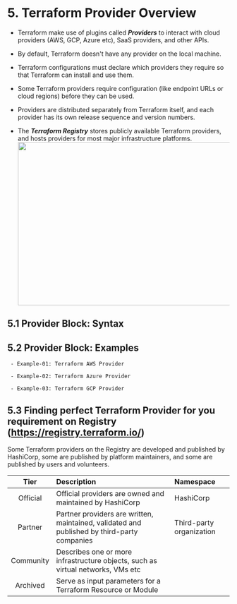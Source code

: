 # 5. Terraform Provider Overview
  - Terraform make use of plugins called <i><b>Providers</i></b> to interact with cloud providers (AWS, GCP, Azure etc), SaaS providers, and other APIs.
  - By default, Terraform doesn't have any provider on the local machine.
  - Terraform configurations must declare which providers they require so that Terraform can install and use them.
  
  - Some Terraform providers require configuration (like endpoint URLs or cloud regions) before they can be used.
  - Providers are distributed separately from Terraform itself, and each provider has its own release sequence and version numbers.
  - The <i><b>Terraform Registry</i></b> stores publicly available Terraform providers, and hosts providers for most major infrastructure platforms.
    <img src="https://user-images.githubusercontent.com/121426292/209771734-a13a1b1c-8897-4ef2-baba-279f9906193a.png" data-canonical-src="https://user-images.githubusercontent.com/121426292/209771734-a13a1b1c-8897-4ef2-baba-279f9906193a.png" width="730" height="370" />
    
  
  ## 5.1 Provider Block: Syntax 

  ## 5.2 Provider Block: Examples
   
     - Example-01: Terraform AWS Provider
    
     - Example-02: Terraform Azure Provider
   
     - Example-03: Terraform GCP Provider 
 
  ## 5.3 Finding perfect Terraform Provider for you requirement on Registry (https://registry.terraform.io/)
     
  Some Terraform providers on the Registry are developed and published by HashiCorp, some are published by platform maintainers, and some are published by users and volunteers.
     

| Tier | Description | Namespace |
| :---:      |   :---     |   :---  |
| Official  | Official providers are owned and maintained by HashiCorp    | HashiCorp   |
| Partner   | Partner providers are written, maintained, validated and published by third-party companies |  Third-party organization  |
| Community   | Describes one or more infrastructure objects, such as virtual networks, VMs etc     |    |
| Archived   | Serve as input parameters for a Terraform Resource or Module                              |    |
